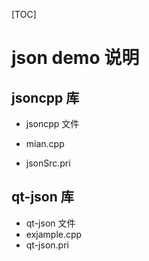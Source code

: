 [TOC]

# json demo 说明

## jsoncpp 库

- jsoncpp 文件

- mian.cpp

- jsonSrc.pri

  



##  qt-json 库

- qt-json 文件
- exjample.cpp
- qt-json.pri